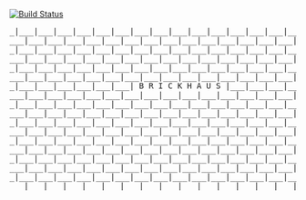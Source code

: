 [![Build Status](https://travis-ci.org/tiy-tpa-ruby/BrickHaus.svg?branch=master)](https://travis-ci.org/tiy-tpa-ruby/BrickHaus)

<pre>
_|___|___|___|___|___|___|___|___|___|___|___|___|___|___|___|___|___|
___|___|___|___|___|___|___|___|___|___|___|___|___|___|___|___|___|__
_|___|___|___|___|___|___|___|___|___|___|___|___|___|___|___|___|___|
___|___|___|___|___|___|___|___|___|___|___|___|___|___|___|___|___|__
_|___|___|___|___|___|___|___|___|___|___|___|___|___|___|___|___|___|
___|___|___|___|___|___|___|___|___|___|___|___|___|___|___|___|___|__
_|___|___|___|___|___|___| B R I C K H A U S |___|___|___|___|___|___|
___|___|___|___|___|___|___|___|___|___|___|___|___|___|___|___|___|__
_|___|___|___|___|___|___|___|___|___|___|___|___|___|___|___|___|___|
___|___|___|___|___|___|___|___|___|___|___|___|___|___|___|___|___|__
_|___|___|___|___|___|___|___|___|___|___|___|___|___|___|___|___|___|
___|___|___|___|___|___|___|___|___|___|___|___|___|___|___|___|___|__
_|___|___|___|___|___|___|___|___|___|___|___|___|___|___|___|___|___|
___|___|___|___|___|___|___|___|___|___|___|___|___|___|___|___|___|__
_|___|___|___|___|___|___|___|___|___|___|___|___|___|___|___|___|___|
___|___|___|___|___|___|___|___|___|___|___|___|___|___|___|___|___|__
_|___|___|___|___|___|___|___|___|___|___|___|___|___|___|___|___|___|
___|___|___|___|___|___|___|___|___|___|___|___|___|___|___|___|___|__
</pre>
